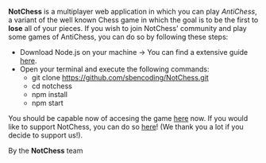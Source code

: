 **NotChess**
 is a multiplayer web application in which you can play *AntiChess*, a variant of the well known Chess game in which the goal is to be the first to **lose** all of your pieces.
If you wish to join NotChess' community and play some games of AntiChess, you can do so by following these steps:
* Download Node.js on your machine -> You can find a extensive guide [here](https://www.pluralsight.com/guides/getting-started-with-nodejs "Node js installation guide").
* Open your terminal and execute the following commands:
    * git clone https://github.com/sbencoding/NotChess.git
    * cd notchess
    * npm install
    * npm start</ul></ul>
You should be capable now of accesing the game [here](http://localhost:3000/ "the local host") now.
If you would like to support NotChess, you can do so [here](http://NotChess/millionares)! (We thank you a lot if you decide to support us!).

By the **NotChess** team

